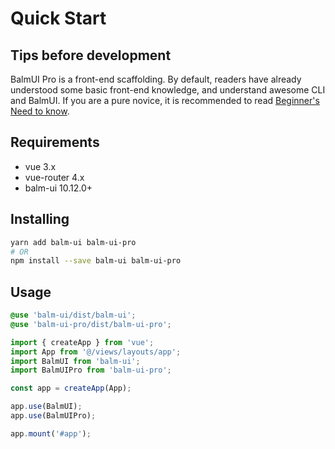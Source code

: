 # Quick Start

## Tips before development

BalmUI Pro is a front-end scaffolding. By default, readers have already understood some basic front-end knowledge, and understand awesome CLI and BalmUI. If you are a pure novice, it is recommended to read [Beginner's Need to know](https://material.balmjs.com/guide/quickstart).

## Requirements

- vue 3.x
- vue-router 4.x
- balm-ui 10.12.0+

## Installing

```bash
yarn add balm-ui balm-ui-pro
# OR
npm install --save balm-ui balm-ui-pro
```

## Usage

```scss
@use 'balm-ui/dist/balm-ui';
@use 'balm-ui-pro/dist/balm-ui-pro';
```

```js
import { createApp } from 'vue';
import App from '@/views/layouts/app';
import BalmUI from 'balm-ui';
import BalmUIPro from 'balm-ui-pro';

const app = createApp(App);

app.use(BalmUI);
app.use(BalmUIPro);

app.mount('#app');
```

